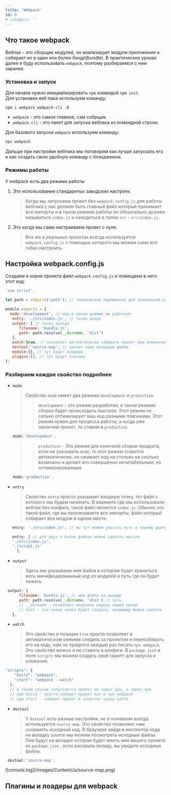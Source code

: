 ```yaml
---
title: 'Webpack'
id: 0
# category: ''
---
```


## Что такое webpack
Вебпак - это сборщик модулей, он анализирует модули приложения и собирает их в один или более бандл(bundle). 
В практических уроках далее я буду использовать `webpack`, поэтому разбираемся с ним заранее.

### Установка и запуск
Для начала нужно инициализировать `npm` командой `npm init`.<br/>
Для установки веб пака используем команду:
```
npm i webpack webpack-cli -D
```
- `webpack` - это самое главное, сам собрщик
- `webpack-cli` - это пакет для запуска вебпака из командной строки.

Для базового запуска `webpack` используем команду:
```javaScript
npx webpack
```
Дальше при настройке вебпака мы поговорим как лучше запускать его и как создать свою удобную команду с блэкджеком.

### Режимы работы
У webpack есть два режима работы
1. Это использование стандарнтых заводских настроек.
   >Когда мы запускаем проект без `webpack.config.js` для работы вебпака у нас должен быть главный файл который принимает все импорты  и в таком режиме работы он обязательно должен называться `index.js` и находиться в папке `src` -  `src/index.js`.
2. Это когда мы сами настраиваем проект с нуля.
   > Все же в реальных проектах всегда используется `webpack.config.js`  с помощью которого мы можем сами все гибко настроить.

## Настройка webpack.config.js
Создаем в корне проекта файл `webpack.config.js` и помещаем в него этот код:
```javaScript
'use strict';

let path = require('path'); // техническая переменная для правильной работы c путями

module.exports = {
  mode:'development', // мод в каком режиме мы работаем
   entry: './src/index.js', // точка входа
   output: { // точка выхода
      filename: 'bundle.js',
      path: path.resolve(__dirname, 'dist')
   },
   watch:true, // позволяет автоматически собирать проект при изменениях
   devtool:'source-map', // хранит наши исходные файлы
   module:{}, // тут будут лоадеры
   plugins:[], // тут будут плагины
};

```
### Разбираем каждое свойство подробнее
* `mode`
  >Свойство `mode` имеет два режима `development` и `production`.
  >>`development` - это режим разработки, в таком режиме сборка будет происходить быстрее. Этот режим не сильно оптимизирует ваш код разными плагинами. Этот режим нужен для процесса работы, а когда уже закончим проект, то ставим в `production`
  ```javaScript
  mode:'development',
  ```
  >>`production` - Это режим для конечной сборки продукта, если не указывать `mode`, то этот режим ставится автоматически, он сжимает код на столько на сколько возможно и делает его совершенно нечитабельным, но оптимизированным
    ```javaScript
  mode:'prodaction',
  ```
* `entry`
  > Свойство `entry` просто указывает входную точку, тот файл с которого мы будем начинать. В варианте где мы использовали вебпак без конфига, такой файл является `index.js`. Обычно это такой файл, где вы прописываете все импорты, файл который собирает все модули в одном месте.
```javaScript
   entry: './src/index.js', // мы тут можем указать путь к нашему файлу и все, необязательно index.js

   entry: [ // для двух и более файлов можно сделать массив
   './src/index.js',
   './script.js' 
     ],
```
* `output`
  >Здесь мы указываем имя файла в котором будет храниться весь минифицированный код из модулей и путь где он будет лежать.
```javaScript
 output: {
      filename: 'bundle.js', // имя файла на выходе
      path: path.resolve(__dirname, 'dist') // путь 
      // __dirname - позволяет получить корень нашей папки
      // dist - это какая папка будет создана, например можно сделать так '/dist/js' 
   },
```
* `watch`
    > Это свойство в позиции `true` просто позволяет в автоматическом режиме следить за проектом и пересобирать его на ходу, нам не придется каждый раз писать `npx webpack`. Это свойство можно и не ставить в конфиге.
    В `package.json` в поле `scripts` мы можем создать свой скрипт для запуска и слежения.
```javaScript
"scripts": {
    "build": "webpack",
    "start": "webpack --watch"
  },
  // в таком случае запускается проект не через npx, а через npm
  // npm build - просто соберет проект как и npx webpack
  // npm start - соберет проект и запустит сразу watch
```
* `devtool`
   > У `devtool` есть разные настройки, но в основном всегда используется `source-map`. Это свойство позволяет нам сохранять исходный код.
   В браузере зайдя в инспектор кода на вкладку source мы можем посмотреть исходные файлы. Они будут на вкладке которая будет иметь имя вашего проекта из `package.json` , если раскрыть вкладу, вы увидите исходные файлы.
```javaScript
 devtool:'source-map', 
```

<div className='container-img'> <span className="img"> ![console.log](/images/Content/Js/source-map.png) </span></div>


## Плагины и лоадеры для webpack
